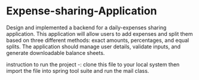 # Expense-sharing-Application
Design and implemented a backend for a daily-expenses sharing application. This application will allow users to add expenses and split them based on three different methods: exact amounts, percentages, and equal splits. The application should manage user details, validate inputs, and generate downloadable balance sheets.

instruction to run the project -:
clone this file to your local system then import the file into spring tool suite and run the mail class.


